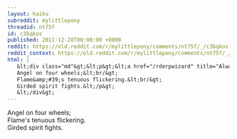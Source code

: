```yaml
---
layout: haiku
subreddit: mylittlepony
threadid: nt75f
id: c3bqkos
published: 2011-12-28T00:00:00 +0000
reddit: https://old.reddit.com/r/mylittlepony/comments/nt75f/_/c3bqkos
reddit_context: https://old.reddit.com/r/mylittlepony/comments/nt75f/_/c3bqkos?context=3
html: |
   &lt;div class="md"&gt;&lt;p&gt;&lt;a href="/rderpwizard" title="Always Relevant / Waltz Within Blue Skies Afar / Paper Bag Princess"&gt;&lt;/a&gt;
   Angel on four wheels;&lt;br/&gt;
   Flame&amp;#39;s tenuous flickering.&lt;br/&gt;
   Girded spirit fights.&lt;/p&gt;
   &lt;/div&gt;
---
```


[](/rderpwizard "Always Relevant / Waltz Within Blue Skies Afar / Paper Bag Princess")
Angel on four wheels;  
Flame's tenuous flickering.  
Girded spirit fights.